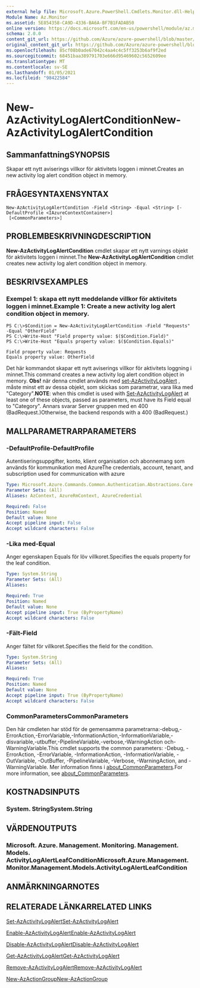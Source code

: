 ```yaml
---
external help file: Microsoft.Azure.PowerShell.Cmdlets.Monitor.dll-Help.xml
Module Name: Az.Monitor
ms.assetid: 5E854358-CA9D-4336-BA6A-BF7B1FADAB50
online version: https://docs.microsoft.com/en-us/powershell/module/az.monitor/new-azactivitylogalertcondition
schema: 2.0.0
content_git_url: https://github.com/Azure/azure-powershell/blob/master/src/Monitor/Monitor/help/New-AzActivityLogAlertCondition.md
original_content_git_url: https://github.com/Azure/azure-powershell/blob/master/src/Monitor/Monitor/help/New-AzActivityLogAlertCondition.md
ms.openlocfilehash: 85cf08b0ade67042c4aa4c4c5ff3253b6af9f2ed
ms.sourcegitcommit: 68451baa389791703e666d95469602c5652609ee
ms.translationtype: MT
ms.contentlocale: sv-SE
ms.lasthandoff: 01/05/2021
ms.locfileid: "98422584"
---
```

# <span data-ttu-id="5a17c-101">New-AzActivityLogAlertCondition</span><span class="sxs-lookup"><span data-stu-id="5a17c-101">New-AzActivityLogAlertCondition</span></span>

## <span data-ttu-id="5a17c-102">Sammanfattning</span><span class="sxs-lookup"><span data-stu-id="5a17c-102">SYNOPSIS</span></span>
<span data-ttu-id="5a17c-103">Skapar ett nytt aviserings villkor för aktivitets loggen i minnet.</span><span class="sxs-lookup"><span data-stu-id="5a17c-103">Creates an new activity log alert condition object in memory.</span></span>

## <span data-ttu-id="5a17c-104">FRÅGESYNTAXEN</span><span class="sxs-lookup"><span data-stu-id="5a17c-104">SYNTAX</span></span>

```
New-AzActivityLogAlertCondition -Field <String> -Equal <String> [-DefaultProfile <IAzureContextContainer>]
 [<CommonParameters>]
```

## <span data-ttu-id="5a17c-105">PROBLEMBESKRIVNING</span><span class="sxs-lookup"><span data-stu-id="5a17c-105">DESCRIPTION</span></span>
<span data-ttu-id="5a17c-106">**New-AzActivityLogAlertCondition** cmdlet skapar ett nytt varnings objekt för aktivitets loggen i minnet.</span><span class="sxs-lookup"><span data-stu-id="5a17c-106">The **New-AzActivityLogAlertCondition** cmdlet creates new activity log alert condition object in memory.</span></span>

## <span data-ttu-id="5a17c-107">BESKRIVS</span><span class="sxs-lookup"><span data-stu-id="5a17c-107">EXAMPLES</span></span>

### <span data-ttu-id="5a17c-108">Exempel 1: skapa ett nytt meddelande villkor för aktivitets loggen i minnet.</span><span class="sxs-lookup"><span data-stu-id="5a17c-108">Example 1: Create a new activity log alert condition object in memory.</span></span>
```
PS C:\>$Condition = New-AzActivityLogAlertCondition -Field "Requests" -Equal "OtherField"
PS C:\>Write-Host "Field property value: $($Condition.Field)"
PS C:\>Write-Host "Equals property value: $($Condition.Equals)"

Field property value: Requests
Equals property value: OtherField
```

<span data-ttu-id="5a17c-109">Det här kommandot skapar ett nytt aviserings villkor för aktivitets loggning i minnet.</span><span class="sxs-lookup"><span data-stu-id="5a17c-109">This command creates a new activity log alert condition object in memory.</span></span>
<span data-ttu-id="5a17c-110">**Obs!** när denna cmdlet används med [set-AzActivityLogAlert](https://docs.microsoft.com/en-us/powershell/module/az.monitor/set-azactivitylogalert) , måste minst ett av dessa objekt, som skickas som parametrar, vara lika med "Category".</span><span class="sxs-lookup"><span data-stu-id="5a17c-110">**NOTE**: when this cmdlet is used with [Set-AzActivityLogAlert](https://docs.microsoft.com/en-us/powershell/module/az.monitor/set-azactivitylogalert) at least one of these objects, passed as parameters, must have its Field equal to "Category".</span></span> <span data-ttu-id="5a17c-111">Annars svarar Server gruppen med en 400 (BadRequest.)</span><span class="sxs-lookup"><span data-stu-id="5a17c-111">Otherwise, the backend responds with a 400 (BadRequest.)</span></span>

## <span data-ttu-id="5a17c-112">MALLPARAMETRAR</span><span class="sxs-lookup"><span data-stu-id="5a17c-112">PARAMETERS</span></span>

### <span data-ttu-id="5a17c-113">-DefaultProfile</span><span class="sxs-lookup"><span data-stu-id="5a17c-113">-DefaultProfile</span></span>
<span data-ttu-id="5a17c-114">Autentiseringsuppgifter, konto, klient organisation och abonnemang som används för kommunikation med Azure</span><span class="sxs-lookup"><span data-stu-id="5a17c-114">The credentials, account, tenant, and subscription used for communication with azure</span></span>

```yaml
Type: Microsoft.Azure.Commands.Common.Authentication.Abstractions.Core.IAzureContextContainer
Parameter Sets: (All)
Aliases: AzContext, AzureRmContext, AzureCredential

Required: False
Position: Named
Default value: None
Accept pipeline input: False
Accept wildcard characters: False
```

### <span data-ttu-id="5a17c-115">-Lika med</span><span class="sxs-lookup"><span data-stu-id="5a17c-115">-Equal</span></span>
<span data-ttu-id="5a17c-116">Anger egenskapen Equals för löv villkoret.</span><span class="sxs-lookup"><span data-stu-id="5a17c-116">Specifies the equals property for the leaf condition.</span></span>

```yaml
Type: System.String
Parameter Sets: (All)
Aliases:

Required: True
Position: Named
Default value: None
Accept pipeline input: True (ByPropertyName)
Accept wildcard characters: False
```

### <span data-ttu-id="5a17c-117">-Fält</span><span class="sxs-lookup"><span data-stu-id="5a17c-117">-Field</span></span>
<span data-ttu-id="5a17c-118">Anger fältet för villkoret.</span><span class="sxs-lookup"><span data-stu-id="5a17c-118">Specifies the field for the condition.</span></span>

```yaml
Type: System.String
Parameter Sets: (All)
Aliases:

Required: True
Position: Named
Default value: None
Accept pipeline input: True (ByPropertyName)
Accept wildcard characters: False
```

### <span data-ttu-id="5a17c-119">CommonParameters</span><span class="sxs-lookup"><span data-stu-id="5a17c-119">CommonParameters</span></span>
<span data-ttu-id="5a17c-120">Den här cmdleten har stöd för de gemensamma parametrarna:-debug,-ErrorAction,-ErrorVariable,-InformationAction,-InformationVariable,-disvariable,-utbuffer,-PipelineVariable,-verbose,-WarningAction och-WarningVariable.</span><span class="sxs-lookup"><span data-stu-id="5a17c-120">This cmdlet supports the common parameters: -Debug, -ErrorAction, -ErrorVariable, -InformationAction, -InformationVariable, -OutVariable, -OutBuffer, -PipelineVariable, -Verbose, -WarningAction, and -WarningVariable.</span></span> <span data-ttu-id="5a17c-121">Mer information finns i [about_CommonParameters](http://go.microsoft.com/fwlink/?LinkID=113216).</span><span class="sxs-lookup"><span data-stu-id="5a17c-121">For more information, see [about_CommonParameters](http://go.microsoft.com/fwlink/?LinkID=113216).</span></span>

## <span data-ttu-id="5a17c-122">KOSTNADS</span><span class="sxs-lookup"><span data-stu-id="5a17c-122">INPUTS</span></span>

### <span data-ttu-id="5a17c-123">System. String</span><span class="sxs-lookup"><span data-stu-id="5a17c-123">System.String</span></span>

## <span data-ttu-id="5a17c-124">VÄRDEN</span><span class="sxs-lookup"><span data-stu-id="5a17c-124">OUTPUTS</span></span>

### <span data-ttu-id="5a17c-125">Microsoft. Azure. Management. Monitoring. Management. Models. ActivityLogAlertLeafCondition</span><span class="sxs-lookup"><span data-stu-id="5a17c-125">Microsoft.Azure.Management.Monitor.Management.Models.ActivityLogAlertLeafCondition</span></span>

## <span data-ttu-id="5a17c-126">ANMÄRKNINGAR</span><span class="sxs-lookup"><span data-stu-id="5a17c-126">NOTES</span></span>

## <span data-ttu-id="5a17c-127">RELATERADE LÄNKAR</span><span class="sxs-lookup"><span data-stu-id="5a17c-127">RELATED LINKS</span></span>

[<span data-ttu-id="5a17c-128">Set-AzActivityLogAlert</span><span class="sxs-lookup"><span data-stu-id="5a17c-128">Set-AzActivityLogAlert</span></span>](./Set-AzActivityLogAlert.md)

[<span data-ttu-id="5a17c-129">Enable-AzActivityLogAlert</span><span class="sxs-lookup"><span data-stu-id="5a17c-129">Enable-AzActivityLogAlert</span></span>](./Enable-AzActivityLogAlert.md)

[<span data-ttu-id="5a17c-130">Disable-AzActivityLogAlert</span><span class="sxs-lookup"><span data-stu-id="5a17c-130">Disable-AzActivityLogAlert</span></span>](./Disable-AzActivityLogAlert.md)

[<span data-ttu-id="5a17c-131">Get-AzActivityLogAlert</span><span class="sxs-lookup"><span data-stu-id="5a17c-131">Get-AzActivityLogAlert</span></span>](./Get-AzActivityLogAlert.md)

[<span data-ttu-id="5a17c-132">Remove-AzActivityLogAlert</span><span class="sxs-lookup"><span data-stu-id="5a17c-132">Remove-AzActivityLogAlert</span></span>](./Remove-AzActivityLogAlert.md)

[<span data-ttu-id="5a17c-133">New-AzActionGroup</span><span class="sxs-lookup"><span data-stu-id="5a17c-133">New-AzActionGroup</span></span>](./Get-AzActionGroup.md)
